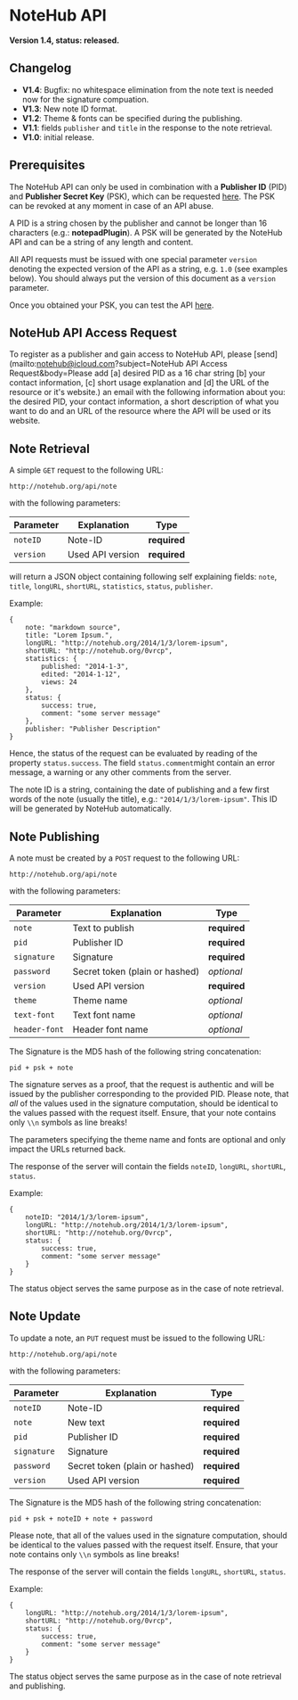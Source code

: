 # NoteHub API

**Version 1.4, status: released.**

## Changelog

- **V1.4**: Bugfix: no whitespace elimination from the note text is needed now for the signature compuation.
- **V1.3**: New note ID format.
- **V1.2**: Theme & fonts can be specified during the publishing.
- **V1.1**: fields `publisher` and `title` in the response to the note retrieval.
- **V1.0**: initial release.

## Prerequisites

The NoteHub API can only be used in combination with a __Publisher ID__ (PID) and __Publisher Secret Key__ (PSK), which can be requested [here](#registration). The PSK can be revoked at any moment in case of an API abuse.

A PID is a string chosen by the publisher and cannot be longer than 16 characters (e.g.: __notepadPlugin__). A PSK will be generated by the NoteHub API and can be a string of any length and content.

All API requests must be issued with one special parameter `version` denoting the expected version of the API as  a string, e.g. `1.0` (see examples below). You should always put the version of this document as a `version` parameter.

Once you obtained your PSK, you can test the API [here](http://notehub.org/api-test.html).

## <a name="registration"></a>NoteHub API Access Request
To register as a publisher and gain access to NoteHub API, please [send](mailto:notehub@icloud.com?subject=NoteHub API Access Request&body=Please add [a] desired PID as a 16 char string [b] your contact information, [c] short usage explanation and [d] the URL of the resource or it's website.) an email with the following information about you: the desired PID, your contact information, a short description of what you want to do and an URL of the resource where the API will be used or its website.

## Note Retrieval

A simple `GET` request to the following URL:

    http://notehub.org/api/note

with the following parameters:

Parameter    | Explanation                              | Type
---          | ---                                      | ---
`noteID`     | Note-ID                                           | **required**
`version`    | Used API version                                  | **required**

will return a JSON object containing following self explaining fields: `note`, `title`, `longURL`, `shortURL`, `statistics`, `status`, `publisher`.

Example:

    {
        note: "markdown source",
        title: "Lorem Ipsum.",
        longURL: "http://notehub.org/2014/1/3/lorem-ipsum",
        shortURL: "http://notehub.org/0vrcp",
        statistics: {
            published: "2014-1-3",
            edited: "2014-1-12",
            views: 24
        },
        status: {
            success: true,
            comment: "some server message"
        },
        publisher: "Publisher Description"
    }

Hence, the status of the request can be evaluated by reading of the property `status.success`. The field `status.comment`might contain an error message, a warning or any other comments from the server.

The note ID is a string, containing the date of publishing and a few first words of the note (usually the title), e.g.: `"2014/1/3/lorem-ipsum"`. This ID will be generated by NoteHub automatically.

## Note Publishing

A note must be created by a `POST` request to the following URL:

    http://notehub.org/api/note

with the following parameters:

Parameter    | Explanation                              | Type
---          | ---                                      | ---
`note`       | Text to publish                          | **required**
`pid`        | Publisher ID                             | **required**
`signature`  | Signature                                | **required**
`password`   | Secret token (plain or hashed)           | *optional*
`version`    | Used API version                         | **required**
`theme`      | Theme name                               | *optional*
`text-font`  | Text font name                           | *optional*
`header-font`| Header font name                         | *optional*

The Signature is the MD5 hash of the following string concatenation:

    pid + psk + note

The signature serves as a proof, that the request is authentic and will be issued by the publisher corresponding to the provided PID. Please note, that _all_ of the values used in the signature computation, should be identical to the values passed with the request itself.
Ensure, that your note contains only `\\n` symbols as line breaks!

The parameters specifying the theme name and fonts are optional and only impact the URLs returned back.

The response of the server will contain the fields `noteID`, `longURL`, `shortURL`, `status`.

Example:

    {
        noteID: "2014/1/3/lorem-ipsum",
        longURL: "http://notehub.org/2014/1/3/lorem-ipsum",
        shortURL: "http://notehub.org/0vrcp",
        status: {
            success: true,
            comment: "some server message"
        }
    }

The status object serves the same purpose as in the case of note retrieval.

## Note Update

To update a note, an `PUT` request must be issued to the following URL:

    http://notehub.org/api/note

with the following parameters:

Parameter    | Explanation                    | Type
---          | ---                            | ---
`noteID`     | Note-ID                        | **required**
`note`       | New text                       | **required**
`pid`        | Publisher ID                   | **required**
`signature`  | Signature                      | **required**
`password`   | Secret token (plain or hashed) | **required**
`version`    | Used API version               | **required**

The Signature is the MD5 hash of the following string concatenation:

    pid + psk + noteID + note + password

Please note, that all of the values used in the signature computation, should be identical to the values passed with the request itself.
Ensure, that your note contains only `\\n` symbols as line breaks!

The response of the server will contain the fields `longURL`, `shortURL`, `status`.

Example:

    {
        longURL: "http://notehub.org/2014/1/3/lorem-ipsum",
        shortURL: "http://notehub.org/0vrcp",
        status: {
            success: true,
            comment: "some server message"
        }
    }

The status object serves the same purpose as in the case of note retrieval and publishing.
